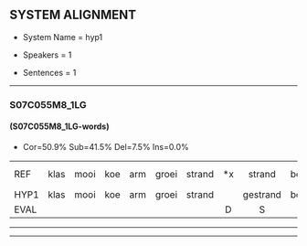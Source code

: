 
## SYSTEM ALIGNMENT

- System Name = hyp1

- Speakers = 1

- Sentences = 1

---

### S07C055M8_1LG

#### (S07C055M8_1LG-words)

- Cor=50.9%	Sub=41.5%	Del=7.5%	Ins=0.0%

|  |  |  |  |  |  |  |  |  |  |  |  |  |  |  |  |  |  |  |  |  |  |  |  |  |  |  |  |  |  |  |  |  |  |  |  |  |  |  |  |  |  |  |  |  |  |  |  |  |  |  |  |  |  |
|:--- |:---:|:---:|:---:|:---:|:---:|:---:|:---:|:---:|:---:|:---:|:---:|:---:|:---:|:---:|:---:|:---:|:---:|:---:|:---:|:---:|:---:|:---:|:---:|:---:|:---:|:---:|:---:|:---:|:---:|:---:|:---:|:---:|:---:|:---:|:---:|:---:|:---:|:---:|:---:|:---:|:---:|:---:|:---:|:---:|:---:|:---:|:---:|:---:|:---:|:---:|:---:|:---:|:---:|
| REF | klas | mooi | koe | arm | groei | strand | *x | strand | bed | eerst | voor | draai | sjaal | herfst | duur | straat | leeuw | clown | hoek*(hoe) | *x | hoek | krant | hout | vriend | gauw*(gang) | *x | *(gans) | *x | gauw | chips | groen | feest | reis | jas | huis | paard | vijf | muts | *x | * | nieuw | kind | bang | oog | zacht | schoen | plas*(plaats) | * | *x | plas | neus | knoop | plank |
| HYP1 | klas | mooi | koe | arm | groei | strand |  | gestrand | bed | eerst | voor | drai | shaal | herfst | duur | straat | leeuw | klauw | hoe | nee | ook | kranst | hout |  | vrind | gan | neegant | nee | gauw | cips | groen | feest | res | jas | huif | paart | fijf | mun | ne | ict | nieuw | kind | bang | oog | zacht | schoen |  |  | plaats | niplas | neus | knoop | plank |
| EVAL |  |  |  |  |  |  | D | S |  |  |  | S | S |  |  |  |  | S | S | S | S | S |  | D | S | S | S | S |  | S |  |  | S |  | S | S | S | S | S | S |  |  |  |  |  |  | D | D | S | S |  |  |  |
---

---
